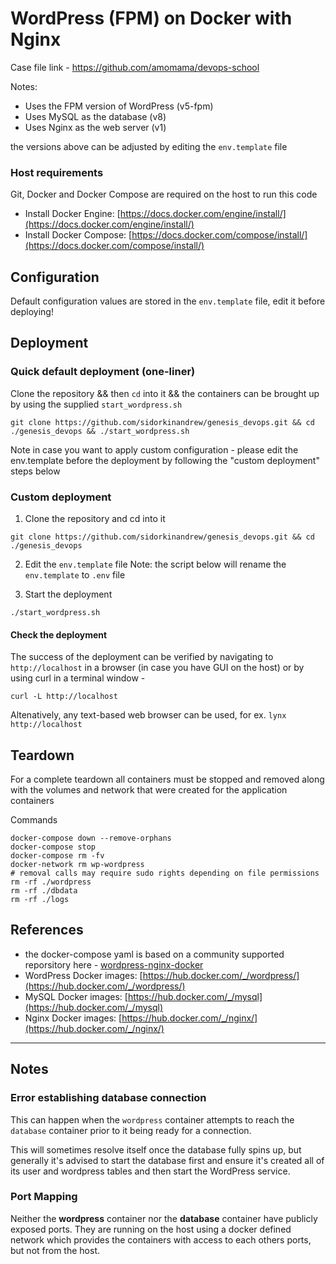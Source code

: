 # WordPress (FPM) on Docker with Nginx

Case file link - https://github.com/amomama/devops-school

Notes:
- Uses the FPM version of WordPress (v5-fpm)
- Uses MySQL as the database (v8)
- Uses Nginx as the web server (v1)

the versions above can be adjusted by editing the `env.template` file

### Host requirements

Git, Docker and Docker Compose are required on the host to run this code

- Install Docker Engine: [https://docs.docker.com/engine/install/](https://docs.docker.com/engine/install/)
- Install Docker Compose: [https://docs.docker.com/compose/install/](https://docs.docker.com/compose/install/)

## Configuration

Default configuration values are stored in the `env.template` file, edit it before deploying!

## Deployment

### Quick default deployment (one-liner)

Clone the repository && then `cd` into it && the containers can be brought up by using the supplied `start_wordpress.sh`

```
git clone https://github.com/sidorkinandrew/genesis_devops.git && cd ./genesis_devops && ./start_wordpress.sh
```

Note in case you want to apply custom configuration - 
please edit the env.template before the deployment
by following the "custom deployment" steps below

### Custom deployment

1. Clone the repository and cd into it
```
git clone https://github.com/sidorkinandrew/genesis_devops.git && cd ./genesis_devops 
```
2. Edit the `env.template` file
Note: the script below will rename the `env.template` to `.env` file

3. Start the deployment

```
./start_wordpress.sh
```

#### Check the deployment

The success of the deployment can be verified by navigating to `http://localhost` in a browser (in case you have GUI on the host)
or by using curl in a terminal window - 

```
curl -L http://localhost
```

Altenatively, any text-based web browser can be used, for ex. `lynx http://localhost`


## Teardown

For a complete teardown all containers must be stopped and removed along with the volumes and network that were created for the application containers

Commands

```console
docker-compose down --remove-orphans
docker-compose stop
docker-compose rm -fv
docker-network rm wp-wordpress
# removal calls may require sudo rights depending on file permissions
rm -rf ./wordpress
rm -rf ./dbdata
rm -rf ./logs
```

## References

- the docker-compose yaml is based on a community supported reporsitory here - [wordpress-nginx-docker](https://github.com/mjstealey/wordpress-nginx-docker)
- WordPress Docker images: [https://hub.docker.com/_/wordpress/](https://hub.docker.com/_/wordpress/)
- MySQL Docker images: [https://hub.docker.com/_/mysql](https://hub.docker.com/_/mysql)
- Nginx Docker images: [https://hub.docker.com/_/nginx/](https://hub.docker.com/_/nginx/)

---

## Notes

### Error establishing database connection

This can happen when the `wordpress` container attempts to reach the `database` container prior to it being ready for a connection.

This will sometimes resolve itself once the database fully spins up, but generally it's advised to start the database first and ensure it's created all of its user and wordpress tables and then start the WordPress service.

### Port Mapping

Neither the **wordpress** container nor the **database** container have publicly exposed ports. They are running on the host using a docker defined network which provides the containers with access to each others ports, but not from the host.
